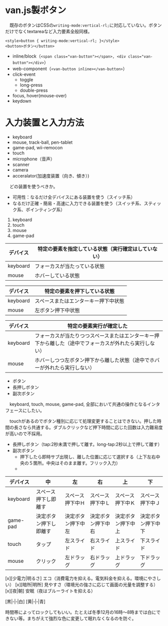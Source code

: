 # van.js製ボタン

　既存のボタンはCSSの`writing-mode:vertical-rl;`に対応していない。ボタンだけでなくtextareaなど入力要素全般同様。

```
<style>button { writing-mode:vertical-rl; }</style>
<button>ボタン</button>
```

* inline/block（`<span class="van-button"></span>, <div class="van-button"></div>`）
* web-component（`<van-button inline></van-button>`）
* click-event
    * toggle
    * long-press
    * double-press
* focus, hover(mouse-over)
* keydown

# 入力装置と入力方法

* keyboard
* mouse, track-ball, pen-tablet
* game-pad, wii-remocon
* touch
* microphone（音声）
* scanner
* camera
* acceralator(加速度装置（向き、傾き）)

　どの装置を使うべきか。

* 可用性：なるだけ全デバイスにある装置を使う（スイッチ系）
* なるだけ正確・簡易・高速に入力できる装置を使う（スイッチ系、スティック系、ポインティング系）

1. keyboard
2. touch
3. mouse
4. game-pad

デバイス|特定の要素を指定している状態（実行確定はしていない）
--------|-----------------------------------------------
keyboard|フォーカスが当たっている状態
mouse|ホバーしている状態

デバイス|特定の要素を押下している状態
--------|-----------------------------------------------
keyboard|スペースまたはエンターキー押下中状態
mouse|左ボタン押下中状態

デバイス|特定の要素実行が確定した
--------|-----------------------------------------------
keyboard|フォーカスが当たりつつスペースまたはエンターキー押下から離した（途中でフォーカスが外れたら実行しない）
mouse|ホバーしつつ左ボタン押下から離した状態（途中でホバーが外れたら実行しない）

* ボタン
* 長押しボタン
* 副次ボタン

　keyboard, touch, mouse, game-pad, 全部において共通の操作となるインタフェースにしたい。

　touchがあるのでボタン種別に応じて処理変更することはできない。押した時間の長さなら共通する。ダブルクリックなど押下時間に応じた回数は入力難易度が高いので不採用。

* 長押しボタン（tap:2秒未満で押して離す。long-tap:2秒以上で押して離す）
* 副次ボタン
    * 押下したら即時サブ出現し、離した位置に応じて選択する（上下左右中央の５箇所。中央はそのまま離す。フリック入力）
    * 


デバイス|中|左|右|上|下
--------|--|--|--|--|--
keyboard|スペース押下し即離す|スペース押下中Ｈ|スペース押下中Ｌ|スペース押下中Ｋ|スペース押下中Ｊ|スペース押下中Ｊ|
game-pad|決定ボタン押下し即離す|決定ボタン押下中左|決定ボタン押下中右|決定ボタン押下中上|決定ボタン押下中下
touch   |タップ|左スライド|右スライド|上スライド|下スライド
mouse   |クリック|左ドラッグ|右ドラッグ|上ドラッグ|下ドラッグ

[x][少電力|明るさ]  エコ（消費電力を抑える。電気料金を抑える。環境にやさしい）
[x][暗所|明所]      見やすさ（環境光の強さに応じて画面の光量を調整する）
[x][夜|朝]          安眠（夜はブルーライトを抑える）

[黒|‐|‐|白]
[黄|‐|‐|青]

時間帯によってロックしてもいい。たとえば冬季12月の16時〜8時までは白にできない等。まちがえて強烈な色に変更して眠れなくなるのを防ぐ。

